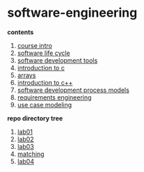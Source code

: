 # software-engineering

**contents**

1.  [course intro](./notes/01-course-intro/README.md)
2.  [software life cycle](./notes/02-software-life-cycle/README.md)
3.  [software development tools](./notes/03-software-development-tools/README.md)
4.  [introduction to c](./notes/04-intro-c/README.md)
5.  [arrays](./notes//05-arrays/README.md)
6.  [introduction to c++](./notes/06-intro-c++/README.md)
7.  [software development process models](./notes/07-software-dev-process-models/README.md)
8.  [requirements engineering](./notes/09-requirements-engineering)
9.  [use case modeling](./notes/10-case-modeling)

**repo directory tree**

1.  [lab01](./src/lab01/)
2.  [lab02](./src/lab02/)
3.  [lab03](./src/lab03/EECS348_Lab3/)
4.  [matching](./src/matching)
5.  [lab04](./src/lab04/)
